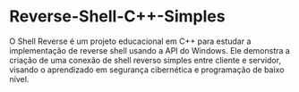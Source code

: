 # Reverse-Shell-C++-Simples
O Shell Reverse é um projeto educacional em C++ para estudar a implementação de reverse shell usando a API do Windows. Ele demonstra a criação de uma conexão de shell reverso simples entre cliente e servidor, visando o aprendizado em segurança cibernética e programação de baixo nível.
